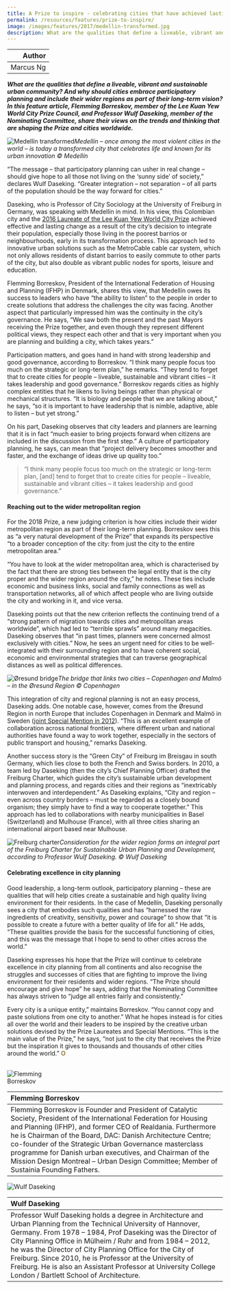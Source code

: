 ```yaml
---
title: A Prize to inspire - celebrating cities that have achieved lasting change
permalink: /resources/features/prize-to-inspire/
image: /images/features/2017/medellin-transformed.jpg
description: What are the qualities that define a liveable, vibrant and sustainable urban community? And why should cities embrace participatory planning and include their wider regions as part of their long-term vision? In this feature article, Flemming Borreskov, member of the Lee Kuan Yew World City Prize Council, and Professor Wulf Daseking, member of the Nominating Committee, share their views on the trends and thinking that are shaping the Prize and cities worldwide.  
---
```


| Author |
|---:|
| Marcus Ng |

***What are the qualities that define a liveable, vibrant and sustainable urban community? And why should cities embrace participatory planning and include their wider regions as part of their long-term vision? In this feature article, Flemming Borreskov, member of the Lee Kuan Yew World City Prize Council, and Professor Wulf Daseking, member of the Nominating Committee, share their views on the trends and thinking that are shaping the Prize and cities worldwide.***

![Medellín transformed](/images/features/2017/medellin-transformed.jpg/)*Medellín – once among the most violent cities in the world – is today a transformed city that celebrates life and known for its urban innovation © Medellín*

“The message – that participatory planning can usher in real change – should give hope to all those not living on the ‘sunny side’ of society,” declares Wulf Daseking. “Greater integration – not separation – of all parts of the population should be the way forward for cities.”

Daseking, who is Professor of City Sociology at the University of Freiburg in Germany, was speaking with Medellín in mind. In his view, this Colombian city and the [2016 Laureate of the Lee Kuan Yew World City Prize](/laureates/2016/laureate/) achieved effective and lasting change as a result of the city’s decision to integrate their population, especially those living in the poorest barrios or neighbourhoods, early in its transformation process. This approach led to innovative urban solutions such as the MetroCable cable car system, which not only allows residents of distant barrios to easily commute to other parts of the city, but also double as vibrant public nodes for sports, leisure and education.

Flemming Borreskov, President of the International Federation of Housing and Planning (IFHP) in Denmark, shares this view, that Medellín owes its success to leaders who have “the ability to listen” to the people in order to create solutions that address the challenges the city was facing. Another aspect that particularly impressed him was the continuity in the city’s governance. He says, “We saw both the present and the past Mayors receiving the Prize together, and even though they represent different political views, they respect each other and that is very important when you are planning and building a city, which takes years.”

Participation matters, and goes hand in hand with strong leadership and good governance, according to Borreskov. “I think many people focus too much on the strategic or long-term plan,” he remarks. “They tend to forget that to create cities for people – liveable, sustainable and vibrant cities – it takes leadership and good governance.” Borreskov regards cities as highly complex entities that he likens to living beings rather than physical or mechanical structures. “It is biology and people that we are talking about,” he says, “so it is important to have leadership that is nimble, adaptive, able to listen – but yet strong.”

On his part, Daseking observes that city leaders and planners are learning that it is in fact “much easier to bring projects forward when citizens are included in the discussion from the first step.” A culture of participatory planning, he says, can mean that “project delivery becomes smoother and faster, and the exchange of ideas drive up quality too.”

> “I think many people focus too much on the strategic or long-term plan, [and] tend to forget that to create cities for people – liveable, sustainable and vibrant cities – it takes leadership and good governance.”

#### **Reaching out to the wider metropolitan region**

For the 2018 Prize, a new judging criterion is how cities include their wider metropolitan region as part of their long-term planning. Borreskov sees this as “a very natural development of the Prize” that expands its perspective “to a broader conception of the city: from just the city to the entire metropolitan area.”

“You have to look at the wider metropolitan area, which is characterised by the fact that there are strong ties between the legal entity that is the city proper and the wider region around the city,” he notes. These ties include economic and business links, social and family connections as well as transportation networks, all of which affect people who are living outside the city and working in it, and vice versa.

Daseking points out that the new criterion reflects the continuing trend of a “strong pattern of migration towards cities and metropolitan areas worldwide”, which had led to “terrible sprawls” around many megacities. Daseking observes that “in past times, planners were concerned almost exclusively with cities.” Now, he sees an urgent need for cities to be well-integrated with their surrounding region and to have coherent social, economic and environmental strategies that can traverse geographical distances as well as political differences.

![Øresund bridge](/images/features/2017/oresund-bridge.jpg/)*The bridge that links two cities – Copenhagen and Malmö – in the Øresund Region © Copenhagen*

This integration of city and regional planning is not an easy process, Daseking adds. One notable case, however, comes from the Øresund Region in north Europe that includes Copenhagen in Denmark and Malmö in Sweden ([joint Special Mention in 2012](/laureates/2012/special-mentions/copenhagen-malmo/)). “This is an excellent example of collaboration across national frontiers, where different urban and national authorities have found a way to work together, especially in the sectors of public transport and housing,” remarks Daseking.

Another success story is the “Green City” of Freiburg im Breisgau in south Germany, which lies close to both the French and Swiss borders. In 2010, a team led by Daseking (then the city’s Chief Planning Officer) drafted the Freiburg Charter, which guides the city’s sustainable urban development and planning process, and regards cities and their regions as “inextricably interwoven and interdependent.” As Daseking explains, “City and region – even across country borders – must be regarded as a closely bound organism; they simply have to find a way to cooperate together.” This approach has led to collaborations with nearby municipalities in Basel (Switzerland) and Mulhouse (France), with all three cities sharing an international airport based near Mulhouse.

![Freiburg charter](/images/features/2017/freiburg-charter.jpg/)*Consideration for the wider region forms an integral part of the Freiburg Charter for Sustainable Urban Planning and Development, according to Professor Wulf Daseking. © Wulf Daseking*

#### **Celebrating excellence in city planning**

Good leadership, a long-term outlook, participatory planning – these are qualities that will help cities create a sustainable and high quality living environment for their residents. In the case of Medellín, Daseking personally sees a city that embodies such qualities and has “harnessed the raw ingredients of creativity, sensitivity, power and courage” to show that “it is possible to create a future with a better quality of life for all.” He adds, “These qualities provide the basis for the successful functioning of cities, and this was the message that I hope to send to other cities across the world.”

Daseking expresses his hope that the Prize will continue to celebrate excellence in city planning from all continents and also recognise the struggles and successes of cities that are fighting to improve the living environment for their residents and wider regions. “The Prize should encourage and give hope” he says, adding that the Nominating Committee has always striven to “judge all entries fairly and consistently.”

Every city is a unique entity,” maintains Borreskov. “You cannot copy and paste solutions from one city to another.” What he hopes instead is for cities all over the world and their leaders to be inspired by the creative urban solutions devised by the Prize Laureates and Special Mentions. “This is the main value of the Prize,” he says, “not just to the city that receives the Prize but the inspiration it gives to thousands and thousands of other cities around the world.” **<font color="#967942">O</font>**

<br>

<div style="width:150px"><img src="/images/jury/flemming-borreskov.png" alt="Flemming Borreskov" /></div>

| **Flemming Borreskov** |
|:---|
| Flemming Borreskov is Founder and President of Catalytic Society, President of the International Federation for Housing and Planning (IFHP), and former CEO of Realdania. Furthermore he is Chairman of the Board, DAC: Danish Architecture Centre; co-founder of the Strategic Urban Governance masterclass programme for Danish urban executives, and Chairman of the Mission Design Montreal – Urban Design Committee; Member of Sustainia Founding Fathers.  |

<div style="width:150px"><img src="/images/jury/wulf-daseking.png" alt="Wulf Daseking" /></div>

| **Wulf Daseking** |
|:---|
| Professor Wulf Daseking holds a degree in Architecture and Urban Planning from the Technical University of Hannover, Germany. From 1978 – 1984, Prof Daseking was the Director of City Planning Office in Mülheim / Ruhr and from 1984 – 2012, he was the Director of City Planning Office for the City of Freiburg. Since 2010, he is Professor at the University of Freiburg. He is also an Assistant Professor at University College London / Bartlett School of Architecture. |
